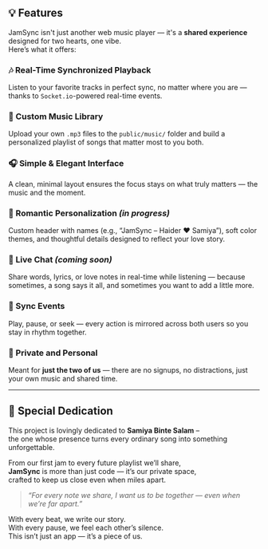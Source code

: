 ## 💡 Features

JamSync isn't just another web music player — it's a **shared experience** designed for two hearts, one vibe.  
Here’s what it offers:

### 🎶 Real-Time Synchronized Playback  
Listen to your favorite tracks in perfect sync, no matter where you are — thanks to `Socket.io`-powered real-time events.

### 📂 Custom Music Library  
Upload your own `.mp3` files to the `public/music/` folder and build a personalized playlist of songs that matter most to you both.

### 🎧 Simple & Elegant Interface  
A clean, minimal layout ensures the focus stays on what truly matters — the music and the moment.

### 🖤 Romantic Personalization *(in progress)*  
Custom header with names (e.g., “JamSync – Haider ❤️ Samiya”), soft color themes, and thoughtful details designed to reflect your love story.

### 💬 Live Chat *(coming soon)*  
Share words, lyrics, or love notes in real-time while listening — because sometimes, a song says it all, and sometimes you want to add a little more.

### 🔁 Sync Events  
Play, pause, or seek — every action is mirrored across both users so you stay in rhythm together.

### 🔐 Private and Personal  
Meant for **just the two of us** — there are no signups, no distractions, just your own music and shared time.

---

## 🎁 Special Dedication

This project is lovingly dedicated to **Samiya Binte Salam** –  
the one whose presence turns every ordinary song into something unforgettable.  

From our first jam to every future playlist we’ll share,  
**JamSync** is more than just code — it’s our private space,  
crafted to keep us close even when miles apart.

> *“For every note we share, I want us to be together — even when we’re far apart.”*

With every beat, we write our story.  
With every pause, we feel each other’s silence.  
This isn’t just an app — it’s a piece of us.
